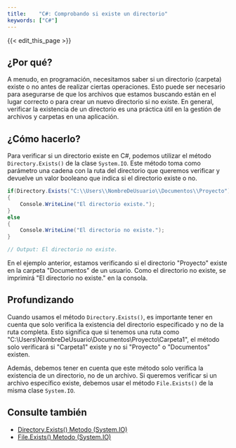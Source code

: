 ```yaml
---
title:    "C#: Comprobando si existe un directorio"
keywords: ["C#"]
---
```


{{< edit_this_page >}}

## ¿Por qué?

A menudo, en programación, necesitamos saber si un directorio (carpeta) existe o no antes de realizar ciertas operaciones. Esto puede ser necesario para asegurarse de que los archivos que estamos buscando están en el lugar correcto o para crear un nuevo directorio si no existe. En general, verificar la existencia de un directorio es una práctica útil en la gestión de archivos y carpetas en una aplicación.

## ¿Cómo hacerlo?

Para verificar si un directorio existe en C#, podemos utilizar el método `Directory.Exists()` de la clase `System.IO`. Este método toma como parámetro una cadena con la ruta del directorio que queremos verificar y devuelve un valor booleano que indica si el directorio existe o no.

```C#
if(Directory.Exists("C:\\Users\\NombreDeUsuario\\Documentos\\Proyecto"))
{
    Console.WriteLine("El directorio existe.");
}
else
{
    Console.WriteLine("El directorio no existe.");
}

// Output: El directorio no existe.
```

En el ejemplo anterior, estamos verificando si el directorio "Proyecto" existe en la carpeta "Documentos" de un usuario. Como el directorio no existe, se imprimirá "El directorio no existe." en la consola.

## Profundizando

Cuando usamos el método `Directory.Exists()`, es importante tener en cuenta que solo verifica la existencia del directorio especificado y no de la ruta completa. Esto significa que si tenemos una ruta como "C:\\Users\\NombreDeUsuario\\Documentos\\Proyecto\\Carpeta1", el método solo verificará si "Carpeta1" existe y no si "Proyecto" o "Documentos" existen.

Además, debemos tener en cuenta que este método solo verifica la existencia de un directorio, no de un archivo. Si queremos verificar si un archivo específico existe, debemos usar el método `File.Exists()` de la misma clase `System.IO`.

## Consulte también

- [Directory.Exists() Metodo (System.IO)](https://docs.microsoft.com/es-es/dotnet/api/system.io.directory.exists?view=netcore-3.1)
- [File.Exists() Metodo (System.IO)](https://docs.microsoft.com/es-es/dotnet/api/system.io.file.exists?view=netcore-3.1)